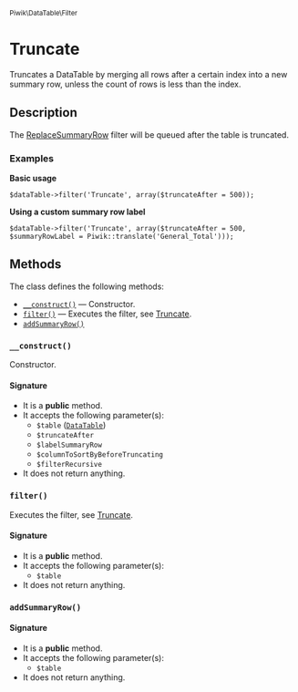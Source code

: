 <small>Piwik\DataTable\Filter</small>

Truncate
========

Truncates a DataTable by merging all rows after a certain index into a new summary row, unless the count of rows is less than the index.

Description
-----------

The [ReplaceSummaryRow](#) filter will be queued after the table is truncated.

### Examples

**Basic usage**

    $dataTable->filter('Truncate', array($truncateAfter = 500));

**Using a custom summary row label**

    $dataTable->filter('Truncate', array($truncateAfter = 500, $summaryRowLabel = Piwik::translate('General_Total')));


Methods
-------

The class defines the following methods:

- [`__construct()`](#__construct) &mdash; Constructor.
- [`filter()`](#filter) &mdash; Executes the filter, see [Truncate](#).
- [`addSummaryRow()`](#addSummaryRow)

<a name="__construct" id="__construct"></a>
### `__construct()`

Constructor.

#### Signature

- It is a **public** method.
- It accepts the following parameter(s):
    - `$table` ([`DataTable`](../../../Piwik/DataTable.md))
    - `$truncateAfter`
    - `$labelSummaryRow`
    - `$columnToSortByBeforeTruncating`
    - `$filterRecursive`
- It does not return anything.

<a name="filter" id="filter"></a>
### `filter()`

Executes the filter, see [Truncate](#).

#### Signature

- It is a **public** method.
- It accepts the following parameter(s):
    - `$table`
- It does not return anything.

<a name="addsummaryrow" id="addsummaryrow"></a>
### `addSummaryRow()`

#### Signature

- It is a **public** method.
- It accepts the following parameter(s):
    - `$table`
- It does not return anything.

